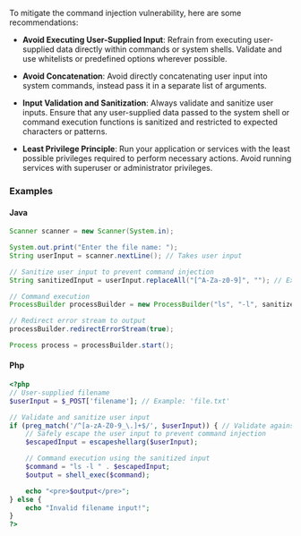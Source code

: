 To mitigate the command injection vulnerability, here are some recommendations:

- __Avoid Executing User-Supplied Input__: Refrain from executing user-supplied data directly within commands or system shells. Validate and use whitelists or predefined options wherever possible.

- __Avoid Concatenation__: Avoid directly concatenating user input into system commands, instead pass it in a separate list of arguments.

- __Input Validation and Sanitization__: Always validate and sanitize user inputs. Ensure that any user-supplied data passed to the system shell or command execution functions is sanitized and restricted to expected characters or patterns.

- __Least Privilege Principle__: Run your application or services with the least possible privileges required to perform necessary actions. Avoid running services with superuser or administrator privileges.


### Examples

#### Java

```java
Scanner scanner = new Scanner(System.in);

System.out.print("Enter the file name: ");
String userInput = scanner.nextLine(); // Takes user input

// Sanitize user input to prevent command injection
String sanitizedInput = userInput.replaceAll("[^A-Za-z0-9]", ""); // Example sanitization

// Command execution
ProcessBuilder processBuilder = new ProcessBuilder("ls", "-l", sanitizedInput);

// Redirect error stream to output
processBuilder.redirectErrorStream(true);

Process process = processBuilder.start();
```

#### Php

```php
<?php
// User-supplied filename
$userInput = $_POST['filename']; // Example: 'file.txt'

// Validate and sanitize user input
if (preg_match('/^[a-zA-Z0-9_\.]+$/', $userInput)) { // Validate against alphanumeric and dot
    // Safely escape the user input to prevent command injection
    $escapedInput = escapeshellarg($userInput);

    // Command execution using the sanitized input
    $command = "ls -l " . $escapedInput;
    $output = shell_exec($command);

    echo "<pre>$output</pre>";
} else {
    echo "Invalid filename input!";
}
?>
```
